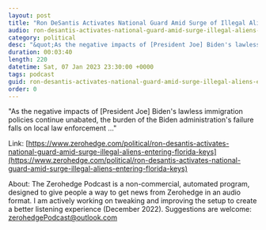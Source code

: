 ```yaml
---
layout: post
title: "Ron DeSantis Activates National Guard Amid Surge of Illegal Aliens Entering Florida Keys"
audio: ron-desantis-activates-national-guard-amid-surge-illegal-aliens-entering-florida-keys-0
category: political
desc: "&quot;As the negative impacts of [President Joe] Biden's lawless immigration policies continue unabated, the burden of the Biden administration's failure falls on local law enforcement ...&quot;"
duration: 00:03:40
length: 220
datetime: Sat, 07 Jan 2023 23:30:00 +0000
tags: podcast
guid: ron-desantis-activates-national-guard-amid-surge-illegal-aliens-entering-florida-keys-0
order: 0
---
```

&quot;As the negative impacts of [President Joe] Biden's lawless immigration policies continue unabated, the burden of the Biden administration's failure falls on local law enforcement ...&quot;

Link: [https://www.zerohedge.com/political/ron-desantis-activates-national-guard-amid-surge-illegal-aliens-entering-florida-keys](https://www.zerohedge.com/political/ron-desantis-activates-national-guard-amid-surge-illegal-aliens-entering-florida-keys)

About: The Zerohedge Podcast is a non-commercial, automated program, designed to give people a way to get news from Zerohedge in an audio format.  I am actively working on tweaking and improving the setup to create a better listening experience (December 2022).  Suggestions are welcome: [zerohedgePodcast@outlook.com](mailto:zerohedgePodcast@outlook.com)